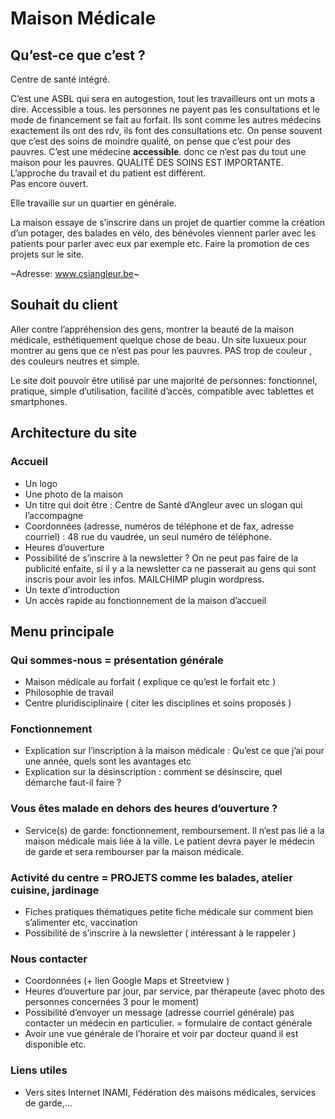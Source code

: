 # Maison Médicale

## Qu’est-ce que c’est ?
Centre de santé intégré.

C’est une ASBL qui sera en autogestion, tout les travailleurs ont un mots a dire. Accessible a tous. les personnes ne payent pas les consultations et le mode de financement se fait au forfait. Ils sont comme les autres médecins exactement ils ont des rdv, ils font des consultations etc. 
On pense souvent que c’est des soins de moindre qualité, on pense que c’est pour des pauvres. C’est une médecine **accessible**. donc ce n’est pas du tout une maison pour les pauvres. QUALITÉ DES SOINS EST IMPORTANTE. L’approche du travail et du patient est différent.  
Pas encore ouvert.

Elle travaille sur un quartier en générale.

La maison essaye de s’inscrire dans un projet de quartier comme la création d’un potager, des balades en vélo, des bénévoles viennent parler avec les patients pour parler avec eux par exemple etc. 
Faire la promotion de ces projets sur le site.

~Adresse: www.csiangleur.be~

## Souhait du client
Aller contre l’appréhension des gens, montrer la beauté de la maison médicale, esthétiquement quelque chose de beau. Un site luxueux pour montrer au gens que ce n’est pas pour les pauvres. PAS trop de couleur , des couleurs neutres et simple. 

Le site doit pouvoir être utilisé par une majorité de personnes: fonctionnel, pratique, simple d’utilisation, facilité d’accès, compatible avec tablettes et smartphones.

## Architecture du site
### Accueil
* 	 Un logo
* Une photo de la maison
* Un titre qui doit être : Centre de Santé d’Angleur avec un slogan qui l’accompagne
* Coordonnées (adresse, numéros de téléphone et de fax, adresse courriel) : 48 rue du vaudrée, un seul numéro de téléphone.
* Heures d’ouverture
* Possibilité de s’inscrire à la newsletter ? On ne peut pas faire de la publicité enfaite, si il y a la newsletter ca ne passerait au gens qui sont inscris pour avoir les infos. MAILCHIMP plugin wordpress.
* Un texte d’introduction 
* Un accès rapide au fonctionnement de la maison d’accueil

## Menu principale 
### Qui sommes-nous = présentation générale
* Maison médicale au forfait ( explique ce qu’est le forfait etc ) 
* Philosophie de travail
* Centre pluridisciplinaire ( citer les disciplines et soins proposés )
### Fonctionnement
* Explication sur l’inscription à la maison médicale : Qu’est ce que j’ai pour une année, quels sont les avantages etc
* Explication sur la désinscription : comment se désinscire, quel démarche faut-il faire ?
### Vous êtes malade en dehors des heures d’ouverture ?
* Service(s) de garde: fonctionnement, remboursement. 
Il n’est pas lié a la maison médicale mais liée à la ville. Le patient devra payer le médecin de garde et sera rembourser par la maison médicale.
### Activité du centre = PROJETS comme les balades, atelier cuisine, jardinage
* Fiches pratiques thématiques petite fiche médicale sur comment bien s’alimenter etc, vaccination
* Possibilité de s’inscrire à la newsletter ( intéressant à le rappeler )
### Nous contacter 
* Coordonnées (+ lien Google Maps et Streetview )
* Heures d’ouverture par jour, par service, par thérapeute (avec photo des personnes concernées 3 pour le moment)
* Possibilité d’envoyer un message (adresse courriel générale) pas contacter un médecin en particulier. = formulaire de contact générale
* Avoir une vue générale de l’horaire et voir par docteur quand il est disponible etc.
### Liens utiles
* Vers sites Internet INAMI, Fédération des maisons médicales, services de garde,…
	

	

